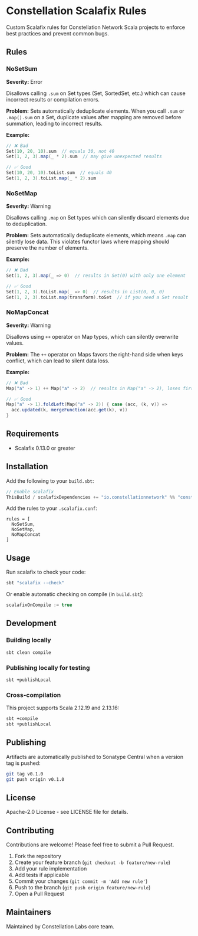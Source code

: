 # Constellation Scalafix Rules

Custom Scalafix rules for Constellation Network Scala projects to enforce best practices and prevent common bugs.

## Rules

### NoSetSum

**Severity:** Error

Disallows calling `.sum` on Set types (Set, SortedSet, etc.) which can cause incorrect results or compilation errors.

**Problem:** Sets automatically deduplicate elements. When you call `.sum` or `.map().sum` on a Set, duplicate values after mapping are removed before summation, leading to incorrect results.

**Example:**
```scala
// ❌ Bad
Set(10, 20, 10).sum  // equals 30, not 40
Set(1, 2, 3).map(_ * 2).sum  // may give unexpected results

// ✅ Good
Set(10, 20, 10).toList.sum  // equals 40
Set(1, 2, 3).toList.map(_ * 2).sum
```

### NoSetMap

**Severity:** Warning

Disallows calling `.map` on Set types which can silently discard elements due to deduplication.

**Problem:** Sets automatically deduplicate elements, which means `.map` can silently lose data. This violates functor laws where mapping should preserve the number of elements.

**Example:**
```scala
// ❌ Bad
Set(1, 2, 3).map(_ => 0)  // results in Set(0) with only one element

// ✅ Good
Set(1, 2, 3).toList.map(_ => 0)  // results in List(0, 0, 0)
Set(1, 2, 3).toList.map(transform).toSet  // if you need a Set result
```

### NoMapConcat

**Severity:** Warning

Disallows using `++` operator on Map types, which can silently overwrite values.

**Problem:** The `++` operator on Maps favors the right-hand side when keys conflict, which can lead to silent data loss.

**Example:**
```scala
// ❌ Bad
Map("a" -> 1) ++ Map("a" -> 2)  // results in Map("a" -> 2), loses first value

// ✅ Good
Map("a" -> 1).foldLeft(Map("a" -> 2)) { case (acc, (k, v)) =>
  acc.updated(k, mergeFunction(acc.get(k), v))
}
```

## Requirements

- Scalafix 0.13.0 or greater

## Installation

Add the following to your `build.sbt`:

```scala
// Enable scalafix
ThisBuild / scalafixDependencies += "io.constellationnetwork" %% "constellation-scalafix-rules" % "0.1.0"
```

Add the rules to your `.scalafix.conf`:

```hocon
rules = [
  NoSetSum,
  NoSetMap,
  NoMapConcat
]
```

## Usage

Run scalafix to check your code:

```bash
sbt "scalafix --check"
```

Or enable automatic checking on compile (in `build.sbt`):

```scala
scalafixOnCompile := true
```

## Development

### Building locally

```bash
sbt clean compile
```

### Publishing locally for testing

```bash
sbt +publishLocal
```

### Cross-compilation

This project supports Scala 2.12.19 and 2.13.16:

```bash
sbt +compile
sbt +publishLocal
```

## Publishing

Artifacts are automatically published to Sonatype Central when a version tag is pushed:

```bash
git tag v0.1.0
git push origin v0.1.0
```

## License

Apache-2.0 License - see LICENSE file for details.

## Contributing

Contributions are welcome! Please feel free to submit a Pull Request.

1. Fork the repository
2. Create your feature branch (`git checkout -b feature/new-rule`)
3. Add your rule implementation
4. Add tests if applicable
5. Commit your changes (`git commit -m 'Add new rule'`)
6. Push to the branch (`git push origin feature/new-rule`)
7. Open a Pull Request

## Maintainers

Maintained by Constellation Labs core team.
